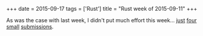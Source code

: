 +++
date = 2015-09-17
tags = ['Rust']
title = "Rust week of 2015-09-11"
+++

As was the case with last week, I didn\'t put much effort this week\...
[just][] [four][] [small][] [submissions].

  [just]: https://github.com/rust-lang/rust/pull/28470
  [four]: https://github.com/rust-lang/rust/pull/28471
  [small]: https://github.com/rust-lang/rust/pull/28473
  [submissions]: https://github.com/rust-lang/rust/pull/28474
